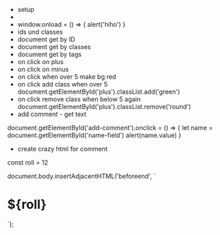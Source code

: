 - setup
- <script src="./meine-skripts.js"></script>
- window.onload = () => {
    alert('hiho')
}
- ids und classes
- document get by ID
- document get by classes
- document get by tags
- on click on plus
- on click on minus
- on click when over 5 make bg red
- on click add class when over 5
    document.getElementById('plus').classList.add('green')
- on click remove class when below 5 again
    document.getElementById('plus').classList.remove('round')
- add comment - get text

document.getElementById('add-comment').onclick = () => {
    let name = document.getElementById('name-field')
    alert(name.value)
}

- create crazy html for comment

const roll = 12

document.body.insertAdjacentHTML('beforeend', 
`<div id="newChild">
    <h1>${roll}</h1>
</div>`);
